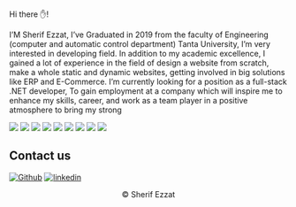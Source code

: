 
Hi there ✋!  

I’M Sherif Ezzat, I’ve Graduated in 2019 from the faculty of Engineering (computer and automatic control department)
Tanta University, I’m very interested in developing field.
In addition to my academic excellence, I gained a lot of experience in the field of design a website from scratch, make a whole static and dynamic websites, getting involved in big solutions like ERP and E-Commerce.
I’m currently looking for a position as a full-stack .NET developer, To gain employment at a company which will inspire me to enhance my skills, career, and work as a team player in a positive atmosphere to bring my strong 


<p>
  <img src="https://img.shields.io/badge/C%23-239120?style=for-the-badge&logo=c-sharp&logoColor=white" />
  <img src="https://img.shields.io/badge/asp.net-239120?style=for-the-badge&logo=asp.net&logoColor=white" />
  <img src="https://img.shields.io/badge/asp.net Core-239120?style=for-the-badge&logo=asp.net Core&logoColor=white" />
  <img src="https://img.shields.io/badge/json-5E5C5C?style=for-the-badge&logo=json&logoColor=fe5d43" />
  <img src="https://img.shields.io/badge/HTML5-E34F26?style=for-the-badge&logo=html5&logoColor=white" />
  <img src="https://img.shields.io/badge/CSS3-1572B6?style=for-the-badge&logo=css3&logoColor=white" />
  <img src="https://img.shields.io/badge/bootstrap-5E5C5C?style=for-the-badge&logo=bootstrap&logoColor=563d7c" />

  <img src="https://img.shields.io/badge/JavaScript-323330?style=for-the-badge&logo=javascript&logoColor=F7DF1E" />
      <img src="https://img.shields.io/badge/angular-5E5C5C?style=for-the-badge&logo=angular&logoColor=a6120d" />

  
</p>


## Contact us

[<img alt="Github" src="https://img.shields.io/badge/GitHub-%2312100E.svg?&style=for-the-badge&logo=Github&logoColor=white" />](https://github.com/SherifEldorf) [<img alt="linkedin" src="https://img.shields.io/badge/linkedin-%230077B5.svg?&style=for-the-badge&logo=linkedin&logoColor=white" />](https://www.linkedin.com/in/sherif-el-dorf-1a4789143/) 

<p align="center"> © Sherif Ezzat </p>

